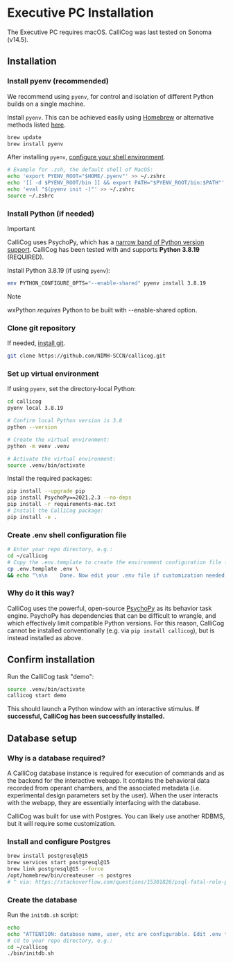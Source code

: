 # Executive PC Installation

The Executive PC requires macOS. CalliCog was last tested on Sonoma (v14.5).

## Installation

### Install pyenv (recommended)
We recommend using `pyenv`, for control and isolation of different Python builds on a single machine.

Install `pyenv`. This can be achieved easily using [Homebrew](https://brew.sh/) or alternative methods listed [here](https://github.com/pyenv/pyenv#installation).

```sh
brew update
brew install pyenv
```

After installing `pyenv`, [configure your shell environment](https://github.com/pyenv/pyenv?tab=readme-ov-file#set-up-your-shell-environment-for-pyenv).

```sh
# Example for .zsh, the default shell of MacOS:
echo 'export PYENV_ROOT="$HOME/.pyenv"' >> ~/.zshrc
echo '[[ -d $PYENV_ROOT/bin ]] && export PATH="$PYENV_ROOT/bin:$PATH"' >> ~/.zshrc
echo 'eval "$(pyenv init -)"' >> ~/.zshrc
source ~/.zshrc
```

### Install Python (if needed)
>[!Important]
> CalliCog uses PsychoPy, which has a [narrow band of Python version support](https://www.psychopy.org/download.html#pip-install). CalliCog has been tested with and supports **Python 3.8.19** (REQUIRED).

Install Python 3.8.19 (if using `pyenv`):
```sh
env PYTHON_CONFIGURE_OPTS="--enable-shared" pyenv install 3.8.19
```
> [!NOTE]
> wxPython *requires* Python to be built with --enable-shared option.

### Clone git repository
If needed, [install git](https://git-scm.com/book/en/v2/Getting-Started-Installing-Git).
```sh
git clone https://github.com/NIMH-SCCN/callicog.git
```

### Set up virtual environment
If using `pyenv`, set the directory-local Python:
```sh
cd callicog
pyenv local 3.8.19
```

```sh
# Confirm local Python version is 3.8
python --version

# Create the virtual environment:
python -m venv .venv

# Activate the virtual environment:
source .venv/bin/activate
```

Install the required packages:
```sh
pip install --upgrade pip
pip install PsychoPy==2021.2.3 --no-deps
pip install -r requirements-mac.txt
# Install the CalliCog package:
pip install -e .
```

### Create .env shell configuration file
```sh
# Enter your repo directory, e.g.:
cd ~/callicog
# Copy the .env.template to create the environment configuration file for this instance
cp .env.template .env \
&& echo "\n\n    Done. Now edit your .env file if customization needed for this environment (e.g. directory location, database name etc)."
```

### Why do it this way?
CalliCog uses the powerful, open-source [PsychoPy](https://www.psychopy.org/index.html) as its behavior task engine. PsychoPy has dependencies that can be difficult to wrangle, and which effectively limit compatible Python versions. For this reason, CalliCog cannot be installed conventionally (e.g. via `pip install callicog`), but is instead installed as above.

## Confirm installation
Run the CalliCog task "demo":

```sh
source .venv/bin/activate
callicog start demo
```
This should launch a Python window with an interactive stimulus. **If successful, CalliCog has been successfully installed.**

## Database setup

### Why is a database required?
A CalliCog database instance is required for execution of commands and as the
backend for the interactive webapp. It contains the behavioral data recorded from operant chambers, and the associated metadata (i.e. experimental design parameters set by the user). 
When the user interacts with the webapp, they are essentially interfacing with the database.

CalliCog was built for use with Postgres. You can likely use another RDBMS, but it will require some customization.

### Install and configure Postgres
```sh
brew install postgresql@15
brew services start postgresql@15
brew link postgresql@15 --force
/opt/homebrew/bin/createuser -s postgres
# ^ via: https://stackoverflow.com/questions/15301826/psql-fatal-role-postgres-does-not-exist
```

### Create the database
Run the `initdb.sh` script:
```sh
echo
echo "ATTENTION: database name, user, etc are configurable. Edit .env to customize before creating."
# cd to your repo directory, e.g.:
cd ~/callicog
./bin/initdb.sh
```

